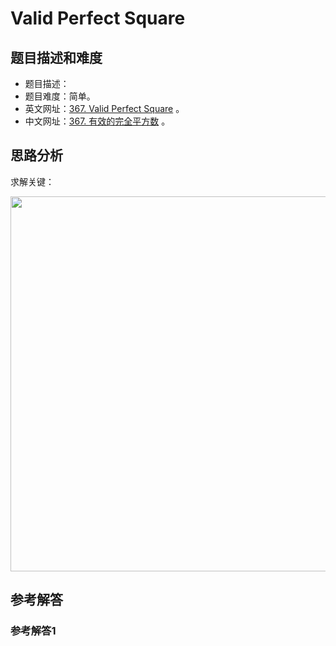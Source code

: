 # Valid Perfect Square

## 题目描述和难度
+ 题目描述：
+ 题目难度：简单。
+ 英文网址：[367. Valid Perfect Square](https://leetcode.com/problems/valid-perfect-square/description/)  。
+ 中文网址：[367. 有效的完全平方数](https://leetcode-cn.com/problems/valid-perfect-square/description/)  。
## 思路分析
求解关键：

<img src="https://liweiwei1419.github.io/images/leetcode-solution/" width="600">

## 参考解答
### 参考解答1

```java

```